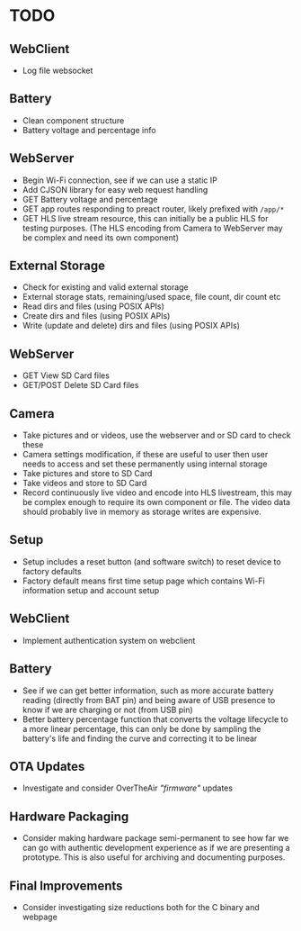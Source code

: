 # TODO

## WebClient
* Log file websocket

## Battery
* Clean component structure
* Battery voltage and percentage info

## WebServer
* Begin Wi-Fi connection, see if we can use a static IP
* Add CJSON library for easy web request handling
* GET Battery voltage and percentage
* GET app routes responding to preact router, likely prefixed with `/app/*`
* GET HLS live stream resource, this can initially be a public HLS for testing purposes.
  (The HLS encoding from Camera to WebServer may be complex and need its own component)

## External Storage
* Check for existing and valid external storage
* External storage stats, remaining/used space, file count, dir count etc
* Read dirs and files (using POSIX APIs)
* Create dirs and files (using POSIX APIs)
* Write (update and delete) dirs and files (using POSIX APIs) 

## WebServer
* GET View SD Card files
* GET/POST Delete SD Card files

## Camera
* Take pictures and or videos, use the webserver and or SD card to check these
* Camera settings modification, if these are useful to user then user needs to access and set these
  permanently using internal storage
* Take pictures and store to SD Card
* Take videos and store to SD Card
* Record continuously live video and encode into HLS livestream, this may be complex enough to require
  its own component or file. The video data should probably live in memory as storage writes are expensive.

## Setup
* Setup includes a reset button (and software switch) to reset device to factory defaults
* Factory default means first time setup page which contains Wi-Fi information setup
  and account setup

## WebClient
* Implement authentication system on webclient

## Battery
* See if we can get better information, such as more accurate battery reading (directly from BAT pin)
  and being aware of USB presence to know if we are charging or not (from USB pin)
* Better battery percentage function that converts the voltage lifecycle to a more linear percentage,
  this can only be done by sampling the battery's life and finding the curve and correcting it to be 
  linear

## OTA Updates
* Investigate and consider OverTheAir _"firmware"_ updates

## Hardware Packaging
* Consider making hardware package semi-permanent to see how far we can go with authentic development
  experience as if we are presenting a prototype. This is also useful for archiving and documenting purposes.

## Final Improvements
* Consider investigating size reductions both for the C binary and webpage